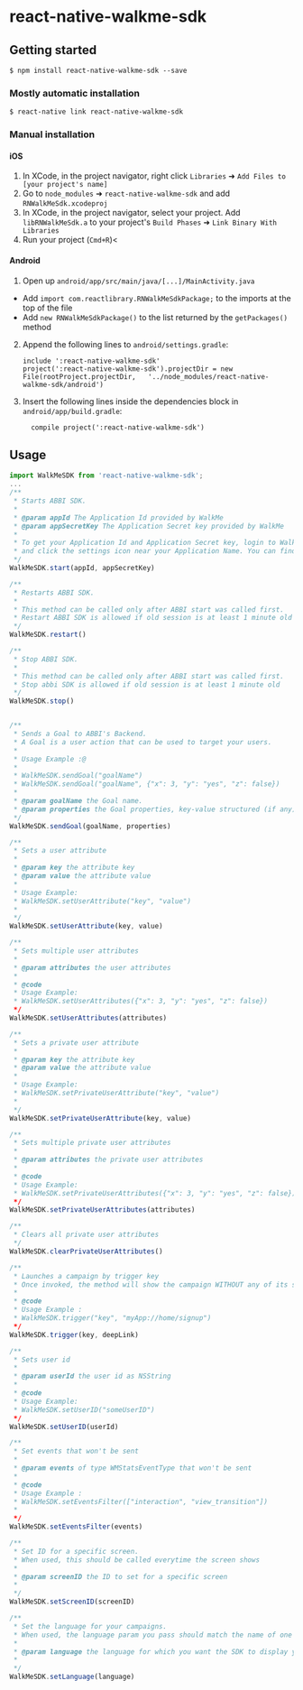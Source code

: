 
# react-native-walkme-sdk

## Getting started

`$ npm install react-native-walkme-sdk --save`

### Mostly automatic installation

`$ react-native link react-native-walkme-sdk`

### Manual installation

#### iOS

1. In XCode, in the project navigator, right click `Libraries` ➜ `Add Files to [your project's name]`
2. Go to `node_modules` ➜ `react-native-walkme-sdk` and add `RNWalkMeSdk.xcodeproj`
3. In XCode, in the project navigator, select your project. Add `libRNWalkMeSdk.a` to your project's `Build Phases` ➜ `Link Binary With Libraries`
4. Run your project (`Cmd+R`)<

#### Android

1. Open up `android/app/src/main/java/[...]/MainActivity.java`
  - Add `import com.reactlibrary.RNWalkMeSdkPackage;` to the imports at the top of the file
  - Add `new RNWalkMeSdkPackage()` to the list returned by the `getPackages()` method
2. Append the following lines to `android/settings.gradle`:
  	```
  	include ':react-native-walkme-sdk'
  	project(':react-native-walkme-sdk').projectDir = new File(rootProject.projectDir, 	'../node_modules/react-native-walkme-sdk/android')
  	```
3. Insert the following lines inside the dependencies block in `android/app/build.gradle`:
  	```
      compile project(':react-native-walkme-sdk')
  	```
## Usage
```javascript
import WalkMeSDK from 'react-native-walkme-sdk';
...
/**
 * Starts ABBI SDK.
 *
 * @param appId The Application Id provided by WalkMe
 * @param appSecretKey The Application Secret key provided by WalkMe
 *
 * To get your Application Id and Application Secret key, login to WalkMe console at https://console.mobile.walkme.com
 * and click the settings icon near your Application Name. You can find more info here - https://walkme-mobile.zendesk.com/hc
 */
WalkMeSDK.start(appId, appSecretKey)

/**
 * Restarts ABBI SDK.
 *
 * This method can be called only after ABBI start was called first.
 * Restart ABBI SDK is allowed if old session is at least 1 minute old
 */
WalkMeSDK.restart()

/**
 * Stop ABBI SDK.
 *
 * This method can be called only after ABBI start was called first.
 * Stop abbi SDK is allowed if old session is at least 1 minute old
 */
WalkMeSDK.stop()


/**
 * Sends a Goal to ABBI's Backend.
 * A Goal is a user action that can be used to target your users.
 *
 * Usage Example :@
 *
 * WalkMeSDK.sendGoal("goalName")
 * WalkMeSDK.sendGoal("goalName", {"x": 3, "y": "yes", "z": false})
 *
 * @param goalName the Goal name.
 * @param properties the Goal properties, key-value structured (if any).
 */
WalkMeSDK.sendGoal(goalName, properties)

/**
 * Sets a user attribute
 *
 * @param key the attribute key
 * @param value the attribute value
 *
 * Usage Example:
 * WalkMeSDK.setUserAttribute("key", "value")
 *
 */
WalkMeSDK.setUserAttribute(key, value)

/**
 * Sets multiple user attributes
 *
 * @param attributes the user attributes
 *
 * @code
 * Usage Example:
 * WalkMeSDK.setUserAttributes({"x": 3, "y": "yes", "z": false})
 */
WalkMeSDK.setUserAttributes(attributes)

/**
 * Sets a private user attribute
 *
 * @param key the attribute key
 * @param value the attribute value
 *
 * Usage Example:
 * WalkMeSDK.setPrivateUserAttribute("key", "value")
 *
 */
WalkMeSDK.setPrivateUserAttribute(key, value)

/**
 * Sets multiple private user attributes
 *
 * @param attributes the private user attributes
 *
 * @code
 * Usage Example:
 * WalkMeSDK.setPrivateUserAttributes({"x": 3, "y": "yes", "z": false})
 */
WalkMeSDK.setPrivateUserAttributes(attributes)

/**
 * Clears all private user attributes
 */
WalkMeSDK.clearPrivateUserAttributes()

/**
 * Launches a campaign by trigger key
 * Once invoked, the method will show the campaign WITHOUT any of its segments (if defined)
 *
 * @code
 * Usage Example :
 * WalkMeSDK.trigger("key", "myApp://home/signup")
 */
WalkMeSDK.trigger(key, deepLink)

/**
 * Sets user id
 *
 * @param userId the user id as NSString
 *
 * @code
 * Usage Example:
 * WalkMeSDK.setUserID("someUserID")
 */
WalkMeSDK.setUserID(userId)

/**
 * Set events that won't be sent
 *
 * @param events of type WMStatsEventType that won't be sent
 *
 * @code
 * Usage Example :
 * WalkMeSDK.setEventsFilter(["interaction", "view_transition"])
 *
 */
WalkMeSDK.setEventsFilter(events)

/**
 * Set ID for a specific screen.
 * When used, this should be called everytime the screen shows
 *
 * @param screenID the ID to set for a specific screen
 *
 */
WalkMeSDK.setScreenID(screenID)

/**
 * Set the language for your campaigns.
 * When used, the language param you pass should match the name of one of the languages you’ve set up in the console.
 *
 * @param language the language for which you want the SDK to display your campaigns
 *
 */
WalkMeSDK.setLanguage(language)
```
